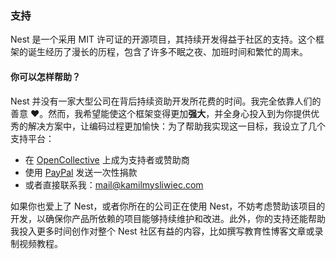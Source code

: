 ### 支持

Nest 是一个采用 MIT 许可证的开源项目，其持续开发得益于社区的支持。这个框架的诞生经历了漫长的历程，包含了许多不眠之夜、加班时间和繁忙的周末。

#### 你可以怎样帮助？

Nest 并没有一家大型公司在背后持续资助开发所花费的时间。我完全依靠人们的善意 ❤️。然而，我希望能使这个框架变得更加**强大**，并全身心投入到为你提供优秀的解决方案中，让编码过程更加愉快：为了帮助我实现这一目标，我设立了几个支持平台：

- 在 [OpenCollective](https://opencollective.com/nest) 上成为支持者或赞助商
- 使用 [PayPal](https://paypal.me/kamilmysliwiec) 发送一次性捐款
- 或者直接联系我：[mail@kamilmysliwiec.com](mailto:mail@kamilmysliwiec.com)

如果你也爱上了 Nest，或者你所在的公司正在使用 Nest，不妨考虑赞助该项目的开发，以确保你产品所依赖的项目能够持续维护和改进。此外，你的支持还能帮助我投入更多时间创作对整个 Nest 社区有益的内容，比如撰写教育性博客文章或录制视频教程。